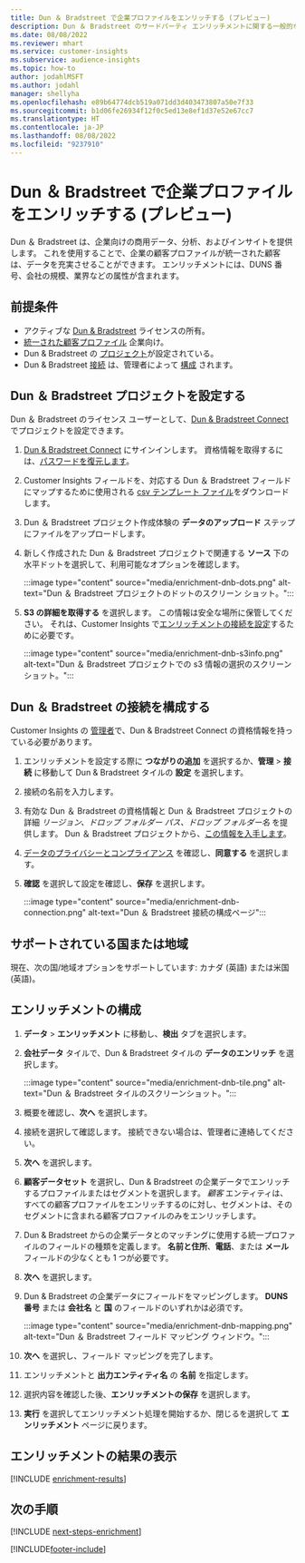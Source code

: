 ```yaml
---
title: Dun ＆ Bradstreet で企業プロファイルをエンリッチする (プレビュー)
description: Dun ＆ Bradstreet のサードパーティ エンリッチメントに関する一般的な情報。
ms.date: 08/08/2022
ms.reviewer: mhart
ms.service: customer-insights
ms.subservice: audience-insights
ms.topic: how-to
author: jodahlMSFT
ms.author: jodahl
manager: shellyha
ms.openlocfilehash: e89b64774dcb519a071dd3d403473807a50e7f33
ms.sourcegitcommit: b1d06fe26934f12f0c5ed13e8ef1d37e52e67cc7
ms.translationtype: HT
ms.contentlocale: ja-JP
ms.lasthandoff: 08/08/2022
ms.locfileid: "9237910"
---
```

# <a name="enrich-company-profiles-with-dun--bradstreet-preview"></a>Dun ＆ Bradstreet で企業プロファイルをエンリッチする (プレビュー)

Dun ＆ Bradstreet は、企業向けの商用データ、分析、およびインサイトを提供します。 これを使用することで、企業の顧客プロファイルが統一された顧客は、データを充実させることができます。 エンリッチメントには、DUNS 番号、会社の規模、業界などの属性が含まれます。

## <a name="prerequisites"></a>前提条件

- アクティブな [Dun & Bradstreet](https://www.dnb.com/marketing/media/give-your-data-a-boost.html?source=microsoft_audience_insights) ライセンスの所有。
- [統一された顧客プロファイル](customer-profiles.md) 企業向け。
- Dun & Bradstreet の [プロジェクト](#set-up-your-dun--bradstreet-project)が設定されている。
- Dun & Bradstreet [接続](connections.md) は、管理者によって [構成](#configure-a-connection-for-dun--bradstreet) されます。

## <a name="set-up-your-dun--bradstreet-project"></a>Dun ＆ Bradstreet プロジェクトを設定する

Dun ＆ Bradstreet のライセンス ユーザーとして、[Dun & Bradstreet Connect](https://connect.dnb.com?lead_source=microsoft_audienceinsights) でプロジェクトを設定できます。

1. [Dun & Bradstreet Connect](https://connect.dnb.com?lead_source=microsoft_audienceinsights) にサインインします。 資格情報を取得するには、[パスワードを復元します](https://sso.dnb.com/signin/forgot-password?lead_source=microsoft_audienceinsights)。

1. Customer Insights フィールドを、対応する Dun ＆ Bradstreet フィールドにマップするために使用される [csv テンプレート ファイル](https://c360devenrichment.blob.core.windows.net/mapping/DnBCIdatamapping.csv)をダウンロードします。

1. Dun ＆ Bradstreet プロジェクト作成体験の **データのアップロード** ステップにファイルをアップロードします。

1. 新しく作成された Dun ＆ Bradstreet プロジェクトで関連する **ソース** 下の水平ドットを選択して、利用可能なオプションを確認します。

   :::image type="content" source="media/enrichment-dnb-dots.png" alt-text="Dun ＆ Bradstreet プロジェクトのドットのスクリーン ショット。":::

1. **S3 の詳細を取得する** を選択します。 この情報は安全な場所に保管してください。 それは、Customer Insights で[エンリッチメントの接続を設定](#configure-a-connection-for-dun--bradstreet)するために必要です。

   :::image type="content" source="media/enrichment-dnb-s3info.png" alt-text="Dun ＆ Bradstreet プロジェクトでの s3 情報の選択のスクリーンショット。":::

## <a name="configure-a-connection-for-dun--bradstreet"></a>Dun ＆ Bradstreet の接続を構成する

Customer Insights の [管理者](permissions.md#admin)で、Dun & Bradstreet Connect の資格情報を持っている必要があります。

1. エンリッチメントを設定する際に **つながりの追加** を選択するか、**管理** > **接続** に移動して Dun & Bradstreet タイルの **設定** を選択します。

1. 接続の名前を入力します。

1. 有効な Dun ＆ Bradstreet の資格情報と Dun ＆ Bradstreet プロジェクトの詳細 *リージョン、ドロップ フォルダー パス、ドロップ フォルダー名* を提供します。 Dun ＆ Bradstreet プロジェクトから、[この情報を入手します](#set-up-your-dun--bradstreet-project)。

1. [データのプライバシーとコンプライアンス](connections.md#data-privacy-and-compliance) を確認し、**同意する** を選択します。

1. **確認** を選択して設定を確認し、**保存** を選択します。

   :::image type="content" source="media/enrichment-dnb-connection.png" alt-text="Dun ＆ Bradstreet 接続の構成ページ":::

## <a name="supported-countries-or-regions"></a>サポートされている国または地域

現在、次の国/地域オプションをサポートしています: カナダ (英語) または米国 (英語)。

## <a name="configure-the-enrichment"></a>エンリッチメントの構成

1. **データ** > **エンリッチメント** に移動し、**検出** タブを選択します。

1. **会社データ** タイルで、Dun & Bradstreet タイルの **データのエンリッチ** を選択します。

   :::image type="content" source="media/enrichment-dnb-tile.png" alt-text="Dun ＆ Bradstreet タイルのスクリーンショット。":::

1. 概要を確認し、**次へ** を選択します。

1. 接続を選択して確認します。 接続できない場合は、管理者に連絡してください。

1. **次へ** を選択します。

1. **顧客データセット** を選択し、Dun & Bradstreet の企業データでエンリッチするプロファイルまたはセグメントを選択します。 *顧客* エンティティは、すべての顧客プロファイルをエンリッチするのに対し、セグメントは、そのセグメントに含まれる顧客プロファイルのみをエンリッチします。

1. Dun & Bradstreet からの企業データとのマッチングに使用する統一プロファイルのフィールドの種類を定義します。 **名前と住所**、**電話**、または **メール** フィールドの少なくとも 1 つが必要です。

1. **次へ** を選択します。

1. Dun & Bradstreet の企業データにフィールドをマッピングします。 **DUNS 番号** または **会社名** と **国** のフィールドのいずれかは必須です。

      :::image type="content" source="media/enrichment-dnb-mapping.png" alt-text="Dun ＆ Bradstreet フィールド マッピング ウィンドウ。":::

1. **次へ** を選択し、フィールド マッピングを完了します。

1. エンリッチメントと **出力エンティティ名** の **名前** を指定します。

1. 選択内容を確認した後、**エンリッチメントの保存** を選択します。

1. **実行** を選択してエンリッチメント処理を開始するか、閉じるを選択して **エンリッチメント** ページに戻ります。

## <a name="view-enrichment-results"></a>エンリッチメントの結果の表示

[!INCLUDE [enrichment-results](includes/enrichment-results.md)]

## <a name="next-steps"></a>次の手順

[!INCLUDE [next-steps-enrichment](includes/next-steps-enrichment.md)]

[!INCLUDE[footer-include](includes/footer-banner.md)]
